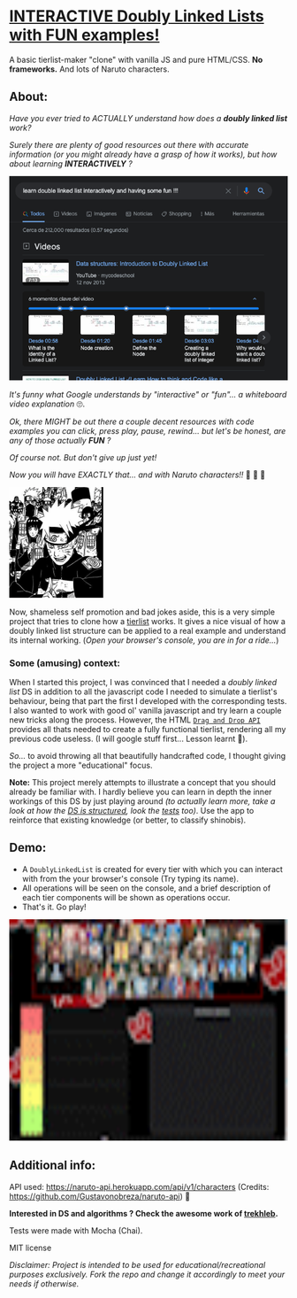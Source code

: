 # [INTERACTIVE Doubly Linked Lists with FUN examples!](https://tierlist-maker-clone.vercel.app/)

A basic tierlist-maker "clone" with vanilla JS and pure HTML/CSS. 
**No frameworks.**
And lots of Naruto characters.

## About:

_Have you ever tried to ACTUALLY understand how does a **doubly linked list** work?_

_Surely there are plenty of good resources out there with accurate information (or you might already have a grasp of how it works), but how about learning **INTERACTIVELY** ?_

![google search](/src/public/google_search.png)

_It's funny what Google understands by "interactive" or "fun"... a whiteboard video explanation_ 🙄.

_Ok, there MIGHT be out there a couple decent resources with code examples you can click, press play, pause, rewind... but let's be honest, are any of those actually **FUN** ?_

_Of course not. But don't give up just yet!_

_Now you will have EXACTLY that... and with Naruto characters!!_ 🥷 🍃 🍥

<img src="/src/public/placeholder.png" width="170" height="200" alt="shinobis united">

Now, shameless self promotion and bad jokes aside, this is a very simple project that tries to clone how a [tierlist](https://tiermaker.com) works.
It gives a nice visual of how a doubly linked list structure can be applied to a real example and understand its internal working. (_Open your browser's console, you are in for a ride..._)

### Some (amusing) context:

When I started this project, I was convinced that I needed a _doubly linked list_ DS in addition to all the javascript code I needed to simulate a tierlist's behaviour, being that part the first I developed with the corresponding tests. I also wanted to work with good ol' vanilla javascript and try learn a couple new tricks along the process.
However, the HTML [`Drag and Drop API`](https://developer.mozilla.org/en-US/docs/Web/API/HTML_Drag_and_Drop_API) provides all thats needed to create a fully functional tierlist, rendering all my previous code useless. (I will google stuff first... Lesson learnt 🥲).

_So..._ to avoid throwing all that beautifully handcrafted code, I thought giving the project a more "educational" focus.

**Note:** This project merely attempts to illustrate a concept that you should already be familiar with. I hardly believe you can learn in depth the inner workings of this DS by just playing around _(to actually learn more, take a look at how the [DS is structured](/srs/modules/DoublyLinkedList.js), look the [tests](/test/index.test.js) too)_. Use the app to reinforce that existing knowledge (or better, to classify shinobis).

## Demo:

- A `DoublyLinkedList` is created for every tier with which you can interact with from the your browser's console (Try typing its name).
- All operations will be seen on the console, and a brief description of each tier components will be shown as operations occur.
- That's it. Go play!

<img src="/src/public/demo.gif" width="650" height="400" alt="demo">

## Additional info:

API used: https://naruto-api.herokuapp.com/api/v1/characters
(Credits: https://github.com/Gustavonobreza/naruto-api) 🙌

**Interested in DS and algorithms ? Check the awesome work of [trekhleb](https://github.com/trekhleb/javascript-algorithms).**

Tests were made with Mocha (Chai).

MIT license

_Disclaimer: Project is intended to be used for educational/recreational purposes exclusively. Fork the repo and change it accordingly to meet your needs if otherwise._
